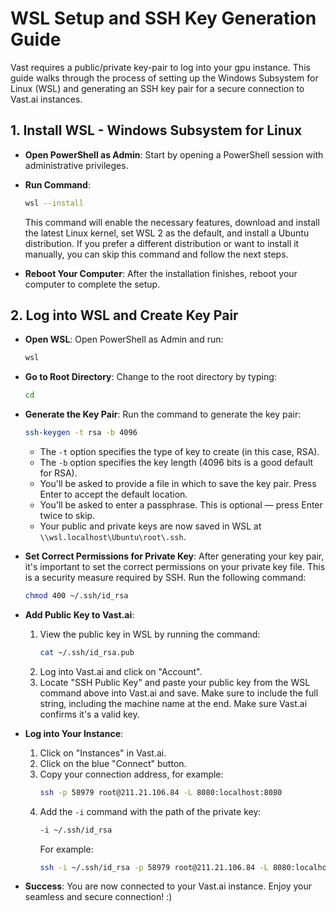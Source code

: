 # WSL Setup and SSH Key Generation Guide

Vast requires a public/private key-pair to log into your gpu instance. This guide walks through the process of setting up the Windows Subsystem for Linux (WSL) and generating an SSH key pair for a secure connection to Vast.ai instances. 

## 1. Install WSL - Windows Subsystem for Linux

- **Open PowerShell as Admin**: Start by opening a PowerShell session with administrative privileges.

- **Run Command**: 
    ```sh
    wsl --install
    ```
    This command will enable the necessary features, download and install the latest Linux kernel, set WSL 2 as the default, and install a Ubuntu distribution. If you prefer a different distribution or want to install it manually, you can skip this command and follow the next steps.

- **Reboot Your Computer**: After the installation finishes, reboot your computer to complete the setup.

## 2. Log into WSL and Create Key Pair

- **Open WSL**: Open PowerShell as Admin and run:
    ```sh
    wsl
    ```

- **Go to Root Directory**: Change to the root directory by typing:
    ```sh
    cd
    ```

- **Generate the Key Pair**: Run the command to generate the key pair:
    ```sh
    ssh-keygen -t rsa -b 4096
    ```
    - The `-t` option specifies the type of key to create (in this case, RSA).
    - The `-b` option specifies the key length (4096 bits is a good default for RSA).
    - You'll be asked to provide a file in which to save the key pair. Press Enter to accept the default location.
    - You'll be asked to enter a passphrase. This is optional — press Enter twice to skip.
    - Your public and private keys are now saved in WSL at `\\wsl.localhost\Ubuntu\root\.ssh`.

- **Set Correct Permissions for Private Key**:
    After generating your key pair, it's important to set the correct permissions on your private key file. This is a security measure required by SSH. Run the following command:
    
    ```sh
    chmod 400 ~/.ssh/id_rsa
    ```

- **Add Public Key to Vast.ai**:
    1. View the public key in WSL by running the command:
        ```sh
        cat ~/.ssh/id_rsa.pub
        ```
    2. Log into Vast.ai and click on "Account".
    3. Locate "SSH Public Key" and paste your public key from the WSL command above into Vast.ai and save. Make sure to include the full string, including the machine name at the end. Make sure Vast.ai confirms it's a valid key. 

- **Log into Your Instance**:
    1. Click on "Instances" in Vast.ai.
    2. Click on the blue "Connect" button.
    3. Copy your connection address, for example:
        ```sh
        ssh -p 58979 root@211.21.106.84 -L 8080:localhost:8080
        ```
    4. Add the `-i` command with the path of the private key:
        ```sh
        -i ~/.ssh/id_rsa
        ```
        For example:
        ```sh
        ssh -i ~/.ssh/id_rsa -p 58979 root@211.21.106.84 -L 8080:localhost:8080
        ```

- **Success**: You are now connected to your Vast.ai instance. Enjoy your seamless and secure connection! :)
